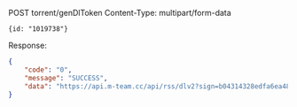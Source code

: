 POST torrent/genDlToken
Content-Type: multipart/form-data

`{id: "1019738"}`

Response:
```json
{
    "code": "0",
    "message": "SUCCESS",
    "data": "https://api.m-team.cc/api/rss/dlv2?sign=b04314328edfa6ea48166f4de8e0de52&t=1755621009&tid=1019738&uid=175643"
}
```